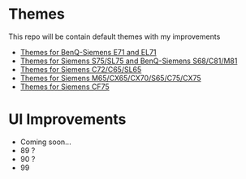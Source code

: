 # Themes
This repo will be contain default themes with my improvements
- [Themes for BenQ-Siemens E71 and EL71](https://github.com/siemens-mobile-hacks/UI-Themes/blob/main/NSG_240x320.md)
- [Themes for Siemens S75/SL75 and BenQ-Siemens S68/C81/M81](https://github.com/siemens-mobile-hacks/UI-Themes/blob/main/NSG_132x176.md)
- [Themes for Siemens C72/C65/SL65](https://github.com/siemens-mobile-hacks/UI-Themes/blob/main/SG_128x128.md)
- [Themes for Siemens M65/CX65/CX70/S65/C75/CX75](https://github.com/siemens-mobile-hacks/UI-Themes/blob/main/SG_132x176.md)
- [Themes for Siemens CF75](https://github.com/siemens-mobile-hacks/UI-Themes/blob/main/SG_CF75.md)
# UI Improvements
- Coming soon...
- 89 ?
- 90 ?
- 99 

